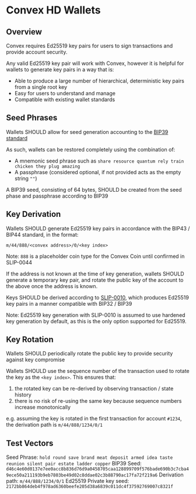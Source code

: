 # Convex HD Wallets

## Overview 

Convex requires Ed25519 key pairs for users to sign transactions and provide account security.

Any valid Ed25519 key pair will work with Convex, however it is helpful for wallets to generate key pairs in a way that is:
- Able to produce a large number of hierarchical, deterministic key pairs from a single root key
- Easy for users to understand and manage
- Compatible with existing wallet standards

## Seed Phrases

Wallets SHOULD allow for seed generation accounting to the [BIP39 standard](https://github.com/bitcoin/bips/blob/master/bip-0039.mediawiki)

As such, wallets can be restored completely using the combination of:
- A mnemonic seed phrase such as `share resource quantum rely train chicken they plug amazing`
- A passphrase (considered optional, if not provided acts as the empty string `""`)

A BIP39 seed, consisting of 64 bytes, SHOULD be created from the seed phase and passphrase according to BIP39 

## Key Derivation

Wallets SHOULD generate Ed25519 key pairs in accordance with the BIP43 / BIP44 standard, in the format:

`m/44/888/<convex address>/0/<key index>`

Note: `888` is a placeholder coin type for the Convex Coin until confirmed in SLIP-0044

If the address is not known at the time of key generation, wallets SHOULD generate a temporary key pair, and rotate the public key of the account to the above once the address is known.

Keys SHOULD be derived according to [SLIP-0010](https://github.com/satoshilabs/slips/blob/master/slip-0010.md), which produces Ed25519 key pairs in a manner compatible with BIP32 / BIP39 

Note: Ed25519 key generation with SLIP-0010 is assumed to use hardened key generation by default, as this is the only option supported for Ed25519.

## Key Rotation

Wallets SHOULD periodically rotate the public key to provide security against key compromise

Wallets SHOULD use the sequence number of the transaction used to rotate the key as the `<key index>`. This ensures that:
1. the rotated key can be re-derived by observing transaction / state history
2. there is no risk of re-using the same key because sequence numbers increase monotonically

e.g. assuming the key is rotated in the first transaction for account `#1234`, the derivation path is `m/44/888/1234/0/1`

## Test Vectors

Seed Phrase: `hold round save brand meat deposit armed idea taste reunion silent pair estate ladder copper`
BIP39 Seed: `d46c4e60d0137e7ee0acc8b836d76d9a0458705caa128899709f576bade690b3c7cba49ece50a211193b9eb7803be49d02c8ddae02c3b88790ac17fa72f219a6`
Derivation path: `m/44/888/1234/0/1`
Ed25519 Private key seed: `2172bb864deb4f978ad6360beefe205d38a6839c011dc4f37592769007c8321f`